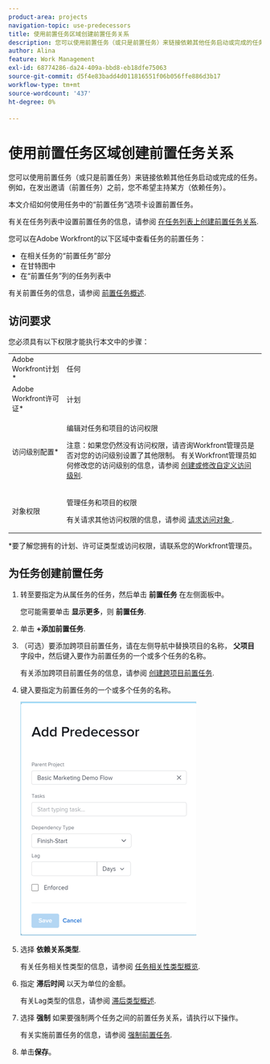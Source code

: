 ```yaml
---
product-area: projects
navigation-topic: use-predecessors
title: 使用前置任务区域创建前置任务关系
description: 您可以使用前置任务（或只是前置任务）来链接依赖其他任务启动或完成的任务。 例如，在发出邀请（前置任务）之前，您不希望主持某方（依赖任务）。
author: Alina
feature: Work Management
exl-id: 68774286-da24-409a-bbd8-eb18dfe75063
source-git-commit: d5f4e83badd4d011816551f06b056ffe886d3b17
workflow-type: tm+mt
source-wordcount: '437'
ht-degree: 0%

---
```


# 使用前置任务区域创建前置任务关系

您可以使用前置任务（或只是前置任务）来链接依赖其他任务启动或完成的任务。 例如，在发出邀请（前置任务）之前，您不希望主持某方（依赖任务）。

本文介绍如何使用任务中的“前置任务”选项卡设置前置任务。

有关在任务列表中设置前置任务的信息，请参阅 [在任务列表上创建前置任务关系](../../../manage-work/tasks/use-prdcssrs/create-predecessors-on-task-list.md).

您可以在Adobe Workfront的以下区域中查看任务的前置任务：

* 在相关任务的“前置任务”部分
* 在甘特图中
* 在“前置任务”列的任务列表中

有关前置任务的信息，请参阅 [前置任务概述](../../../manage-work/tasks/use-prdcssrs/predecessors-overview.md).

## 访问要求

您必须具有以下权限才能执行本文中的步骤：

<table style="table-layout:auto"> 
 <col> 
 <col> 
 <tbody> 
  <tr> 
   <td role="rowheader">Adobe Workfront计划*</td> 
   <td> <p>任何</p> </td> 
  </tr> 
  <tr> 
   <td role="rowheader">Adobe Workfront许可证*</td> 
   <td> <p>计划 </p> </td> 
  </tr> 
  <tr> 
   <td role="rowheader">访问级别配置*</td> 
   <td> <p>编辑对任务和项目的访问权限</p> <p>注意：如果您仍然没有访问权限，请咨询Workfront管理员是否对您的访问级别设置了其他限制。 有关Workfront管理员如何修改您的访问级别的信息，请参阅 <a href="../../../administration-and-setup/add-users/configure-and-grant-access/create-modify-access-levels.md" class="MCXref xref">创建或修改自定义访问级别</a>.</p> </td> 
  </tr> 
  <tr> 
   <td role="rowheader">对象权限</td> 
   <td> <p>管理任务和项目的权限</p> <p>有关请求其他访问权限的信息，请参阅 <a href="../../../workfront-basics/grant-and-request-access-to-objects/request-access.md" class="MCXref xref">请求访问对象 </a>.</p> </td> 
  </tr> 
 </tbody> 
</table>

&#42;要了解您拥有的计划、许可证类型或访问权限，请联系您的Workfront管理员。

## 为任务创建前置任务

1. 转至要指定为从属任务的任务，然后单击 **前置任务** 在左侧面板中。

   您可能需要单击 **显示更多**，则 **前置任务**.

1. 单击 **+添加前置任务**.
1. （可选）要添加跨项目前置任务，请在左侧导航中替换项目的名称， **父项目** 字段中，然后键入要作为前置任务的一个或多个任务的名称。

   有关添加跨项目前置任务的信息，请参阅 [创建跨项目前置任务](../../../manage-work/tasks/use-prdcssrs/cross-project-predecessors.md).

1. 键入要指定为前置任务的一个或多个任务的名称。

   ![](assets/add-predecessor-box-nwe-350x465.png)

1. 选择 **依赖关系类型**.

   有关任务相关性类型的信息，请参阅 [任务相关性类型概览](../../../manage-work/tasks/use-prdcssrs/task-dependency-types.md).

1. 指定 **滞后时间** 以天为单位的金额。

   有关Lag类型的信息，请参阅&#x200B; [滞后类型概述](../../../manage-work/tasks/use-prdcssrs/lag-types.md).

1. 选择 **强制** 如果要强制两个任务之间的前置任务关系，请执行以下操作。

   有关实施前置任务的信息，请参阅 [强制前置任务](../../../manage-work/tasks/use-prdcssrs/enforced-predecessors.md).

1. 单击&#x200B;**保存**。
